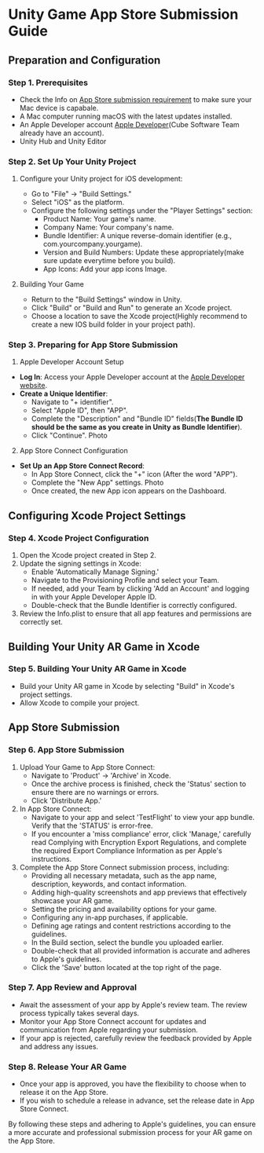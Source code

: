 # Unity Game App Store Submission Guide

## Preparation and Configuration

### Step 1. Prerequisites
- Check the Info on [App Store submission requirement](https://developer.apple.com/news/?id=jd9wcyov) to make sure your Mac device is capabale. 
- A Mac computer running macOS with the latest updates installed.
- An Apple Developer account [Apple Developer](https://developer.apple.com/)(Cube Software Team already have an account).
- Unity Hub and Unity Editor 


### Step 2. Set Up Your Unity Project

1. Configure your Unity project for iOS development:
   - Go to "File" -> "Build Settings."
   - Select "iOS" as the platform.
   - Configure the following settings under the "Player Settings" section:
     - Product Name: Your game's name.
     - Company Name: Your company's name.
     - Bundle Identifier: A unique reverse-domain identifier (e.g., com.yourcompany.yourgame).
     - Version and Build Numbers: Update these appropriately(make sure update everytime before you build).
     - App Icons: Add your app icons Image. 

2. Building Your Game

   - Return to the "Build Settings" window in Unity.
   - Click "Build" or "Build and Run" to generate an Xcode project.
   - Choose a location to save the Xcode project(Highly recommend to create a new IOS build folder in your project path).

### Step 3. Preparing for App Store Submission

1. Apple Developer Account Setup

- **Log In**: Access your Apple Developer account at the [Apple Developer website](https://developer.apple.com/).
- **Create a Unique Identifier**:
  - Navigate to "+ identifier".
  - Select "Apple ID", then "APP".
  - Complete the "Description" and "Bundle ID" fields(**The Bundle ID should be the same as you create in Unity as Bundle Identifier**).
  - Click "Continue".
   Photo 


2. App Store Connect Configuration

- **Set Up an App Store Connect Record**:
  - In App Store Connect, click the "+" icon (After the word "APP").
  - Complete the "New App" settings.
     Photo 
  - Once created, the new App icon appears on the Dashboard.

## Configuring Xcode Project Settings

### Step 4. Xcode Project Configuration

1. Open the Xcode project created in Step 2.
2. Update the signing settings in Xcode:
   - Enable 'Automatically Manage Signing.'
   - Navigate to the Provisioning Profile and select your Team.
   - If needed, add your Team by clicking 'Add an Account' and logging in with your Apple Developer Apple ID.
   - Double-check that the Bundle Identifier is correctly configured.
3. Review the Info.plist to ensure that all app features and permissions are correctly set.

## Building Your Unity AR Game in Xcode

### Step 5. Building Your Unity AR Game in Xcode

- Build your Unity AR game in Xcode by selecting "Build" in Xcode's project settings.
- Allow Xcode to compile your project.

## App Store Submission

### Step 6. App Store Submission

1. Upload Your Game to App Store Connect:
   - Navigate to 'Product' -> 'Archive' in Xcode.
   - Once the archive process is finished, check the 'Status' section to ensure there are no warnings or errors.
   - Click 'Distribute App.'
2. In App Store Connect:
   - Navigate to your app and select 'TestFlight' to view your app bundle. Verify that the 'STATUS' is error-free.
   - If you encounter a 'miss compliance' error, click 'Manage,' carefully read Complying with Encryption Export Regulations, and complete the required Export Compliance Information as per Apple's instructions.
3. Complete the App Store Connect submission process, including:
   - Providing all necessary metadata, such as the app name, description, keywords, and contact information.
   - Adding high-quality screenshots and app previews that effectively showcase your AR game.
   - Setting the pricing and availability options for your game.
   - Configuring any in-app purchases, if applicable.
   - Defining age ratings and content restrictions according to the guidelines.
   - In the Build section, select the bundle you uploaded earlier.
   - Double-check that all provided information is accurate and adheres to Apple's guidelines.
   - Click the 'Save' button located at the top right of the page.

### Step 7. App Review and Approval

- Await the assessment of your app by Apple's review team. The review process typically takes several days.
- Monitor your App Store Connect account for updates and communication from Apple regarding your submission.
- If your app is rejected, carefully review the feedback provided by Apple and address any issues.

### Step 8. Release Your AR Game

- Once your app is approved, you have the flexibility to choose when to release it on the App Store.
- If you wish to schedule a release in advance, set the release date in App Store Connect.

By following these steps and adhering to Apple's guidelines, you can ensure a more accurate and professional submission process for your AR game on the App Store.
